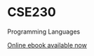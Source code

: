 # CSE230
Programming Languages

 [Online ebook available now](https://www.gitbook.com/book/zhewang711/cse230/details)
